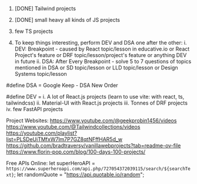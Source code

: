 1. [DONE] Tailwind projects

2. [DONE] small heavy all kinds of JS projects

3. few TS projects

4.  To keep things interesting, perform DEV and DSA one after
    the other:
    i. DEV: Breakpoint
                  - caused by React topic/lesson in educative.io
                    or React Project's feature
                    or DRF topic/lesson/project's feature
                    or anything DEV in future
    ii. DSA: After Every Breakpoint
                  - solve 5 to 7 questions of topics mentioned in DSA
                    or SD topic/lesson
                    or LLD topic/lesson
                    or Design Systems topic/lesson

#define DSA =
Google Keep - DSA New Order

#define DEV =
i.      A lot of React.js projects (learn to use vite: with react, ts, tailwindcss)
ii.     Material-UI with React.js projects
iii.    Tonnes of DRF projects
iv.     few FastAPI projects


Project Websites:
https://www.youtube.com/@geekprobin1456/videos
https://www.youtube.com/@Tailwindcollections/videos
https://youtube.com/playlist?list=PLSDeUiTMfxW7lm7P7GZ8qtNFffHAR5d_w
https://github.com/bradtraversy/vanillawebprojects?tab=readme-ov-file
https://www.florin-pop.com/blog/100-days-100-projects/

Free APIs Online:
let superHeroAPI = `https://www.superheroapi.com/api.php/727054372039115/search/${searchText}`;
let randomQuote = "https://api.quotable.io/random";